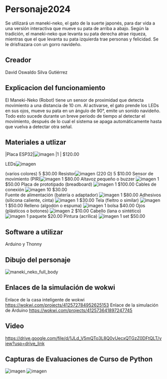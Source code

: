 # Personaje2024
Se utilizará un maneki-neko, el gato de la suerte japonés, para dar vida a una versión interactiva que mueve su pata de arriba a abajo. Según la tradición, el maneki-neko que levanta su pata derecha atrae riqueza, mientras que el que levanta su pata izquierda trae personas y felicidad. Se le drisfrazara con un gorro navideño.
## Creador
David Oswaldo Silva Gutiérrez
## Explicacion del funcionamiento
El Maneki-Neko (Robot) tiene un sensor de proximidad que detecta movimiento a una distancia de 10 cm. Al activarse, el gato prende los LEDs en sus ojos, mueve su pata en un ángulo de 90°, emite un sonido navideño. Todo esto sucede durante un breve periodo de tiempo al detectar el movimiento, después de lo cual el sistema se apaga automáticamente hasta que vuelva a detectar otra señal.

## Materiales a utlizar
|Placa ESP32|![imagen](https://github.com/user-attachments/assets/f3023902-e89a-4899-ba81-78a27f6382f4) |1	|    $120.00

LEDs![imagen](https://github.com/user-attachments/assets/0d5c305a-ec29-448c-a9cc-2d5ec361b73d)

(varios colores)	                          	5	    $30.00
Resistor![imagen](https://github.com/user-attachments/assets/1a41df39-a729-463d-aa19-ed8e068bf91a)
 (220 Ω)	                              	5	    $10.00
Sensor de movimiento (PIR)![imagen](https://github.com/user-attachments/assets/74d36c80-b622-41c8-b640-5de2e85118de)
	                    	1    	$80.00
Altavoz pequeño o buzzer	![imagen](https://github.com/user-attachments/assets/fe46020a-887f-4cc7-a17a-5f8998e4db24)
                      	1	   	$50.00
Placa de prototipado (breadboard)	![imagen](https://github.com/user-attachments/assets/fd87d3bf-667c-4f20-a91d-cf7a06ee823a)
              	1	   	$100.00
Cables de conexión		![imagen](https://github.com/user-attachments/assets/53786a3f-939f-48e5-a53d-399a60b5e2c9)
                           10	   	$30.00	
Fuente de alimentación (batería o adaptador)	![imagen](https://github.com/user-attachments/assets/162d7cf0-d2bc-4920-9573-4894bc227897)
  	1	   	$80.00
Adhesivos (silicona caliente, cinta)	  ![imagen](https://github.com/user-attachments/assets/67a4eeb8-3602-4779-9134-8034f4fddc3f)
          1	   	$30.00
Tela (fieltro o similar)	  ![imagen](https://github.com/user-attachments/assets/4d82d2aa-178b-4120-8637-66f101abcb16)
                      1	   	$50.00
Relleno (algodón o espuma)	   ![imagen](https://github.com/user-attachments/assets/73cf6c61-7d9a-4fb7-81f8-33b00799227e)
                   1    bolsa	$40.00
Ojos (plásticos o botones)	      ![imagen](https://github.com/user-attachments/assets/e111e64e-952f-4770-8218-8fcae9e19b23)
                2	   	$10.00
Cabello (lana o sintético)  ![imagen](https://github.com/user-attachments/assets/4820b02f-6f6b-493b-a95d-c88cf268d89e)
                    	1    	paquete	$20.00
Pintura (acrílica)	     ![imagen](https://github.com/user-attachments/assets/356cfff3-59ea-40c7-9a58-fd0c19aa712c)
                         1    	set	$50.00


## Software a utilizar
Arduino y Thonny

## Dibujo del personaje
![maneki_neko_full_body](https://github.com/user-attachments/assets/061c0333-46cc-4b83-9d38-4e7119c26757)


## Enlaces de la simulación de wokwi
Enlace de la casa inteligente de wokwi https://wokwi.com/projects/412572784952625153
Enlace de la simulación de Arduino https://wokwi.com/projects/412573641897247745

## Video
https://drive.google.com/file/d/1JLd_V5mQTo3L8Q0vUecxQTGzZ0DFtQLT/view?usp=drive_link

## Capturas de Evaluaciones de Curso de Python
![imagen](https://github.com/user-attachments/assets/3fe31e74-ca82-4975-9a04-d5ede07a92d7)
![imagen](https://github.com/user-attachments/assets/1eaeef29-0d8f-46d1-9616-192931eb1345)






